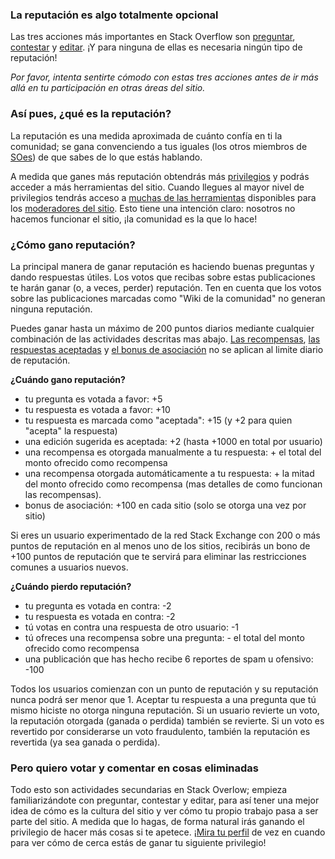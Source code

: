 ### La reputación es algo totalmente opcional

Las tres acciones más importantes en Stack Overflow son [preguntar][1], [contestar][2] y [editar][3]. ¡Y para ninguna de ellas es necesaria ningún tipo de reputación!

*Por favor, intenta sentirte cómodo con estas tres acciones antes de ir más allá en tu participación en otras áreas del sitio.*

### Así pues, ¿qué es la reputación?

La reputación es una medida aproximada de cuánto confía en ti la comunidad; se gana convenciendo a tus iguales (los otros miembros de [SOes](https://es.stackoverflow.com/)) de que sabes de lo que estás hablando.

A medida que ganes más reputación obtendrás más [privilegios][4] y  podrás acceder a más herramientas del sitio. Cuando llegues al mayor nivel de privilegios tendrás acceso a [muchas de las herramientas][5] disponibles para los [moderadores del sitio][6]. Esto tiene una intención claro: nosotros no hacemos funcionar el sitio, ¡la comunidad es la que lo hace!

### ¿Cómo gano reputación?

La principal manera de ganar reputación es haciendo buenas preguntas y dando respuestas útiles. Los votos que recibas sobre estas publicaciones te harán ganar (o, a veces, perder) reputación. Ten en cuenta que los votos sobre las publicaciones marcadas como "Wiki de la comunidad" no generan ninguna reputación.

Puedes ganar hasta un máximo de 200 puntos diarios mediante cualquier combinación de las actividades descritas mas abajo. [Las recompensas](/helpcenter/bounty), [las respuestas aceptadas](/helpcenter/accepted-answer) y [el bonus de asociación](http://blog.stackoverflow.com/2009/07/cross-site-account-associations/) no se aplican al limite diario de reputación.

**¿Cuándo gano reputación?**

- tu pregunta es votada a favor: +5
- tu respuesta es votada a favor: +10
- tu respuesta es marcada como "aceptada": +15 (y +2 para quien "acepta" la respuesta)
- una edición sugerida es aceptada: +2 (hasta +1000 en total por usuario)
- una recompensa es otorgada manualmente a tu respuesta: + el total del monto ofrecido como recompensa
- una recompensa otorgada automáticamente a tu respuesta: + la mitad del monto ofrecido como recompensa (mas detalles de como funcionan las recompensas).
- bonus de asociación: +100 en cada sitio (solo se otorga una vez por sitio)

Si eres un usuario experimentado de la red Stack Exchange con 200 o más puntos de reputación en al menos uno de los sitios, recibirás un bono de +100 puntos de reputación que te servirá para eliminar las restricciones comunes a usuarios nuevos.

**¿Cuándo pierdo reputación?**

- tu pregunta es votada en contra: -2
- tu respuesta es votada en contra: -2
- tú votas en contra una respuesta de otro usuario: -1
- tú ofreces una recompensa sobre una pregunta: - el total del monto ofrecido como recompensa
- una publicación que has hecho recibe 6 reportes de spam u ofensivo: -100

Todos los usuarios comienzan con un punto de reputación y su reputación nunca podrá ser menor que 1. Aceptar tu respuesta a una pregunta que tú mismo hiciste no otorga ninguna reputación. Si un usuario revierte un voto, la reputación otorgada (ganada o perdida) también se revierte. Si un voto es revertido por considerarse un voto fraudulento, también la reputación es revertida (ya sea ganada o perdida).

### Pero quiero votar y comentar en cosas eliminadas

Todo esto son actividades secundarias en Stack Overlow; empieza familiarizándote con preguntar, contestar y editar, para así tener una mejor idea de cómo es la cultura del sitio y ver cómo tu propio trabajo pasa a ser parte del sitio. A medida que lo hagas, de forma natural irás ganando el privilegio de hacer más cosas si te apetece. ¡[Mira tu perfil][7] de vez en cuando para ver cómo de cerca estás de ganar tu siguiente privilegio!


  [1]: /help/how-to-ask
  [2]: /help/how-to-answer
  [3]: /help/editing
  [4]: /privileges
  [5]: /help/privileges/moderator-tools
  [6]: /help/site-moderators
  [7]: https://es.stackoverflow.com/users/current
